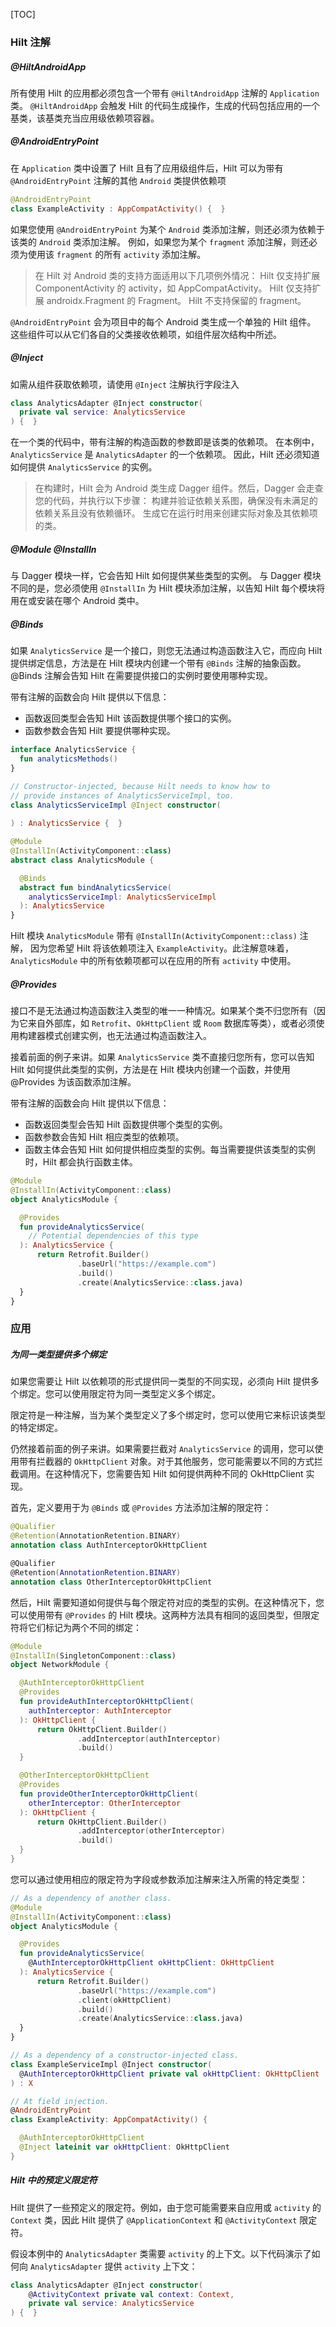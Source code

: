 [TOC]
### Hilt 注解
##### @HiltAndroidApp
所有使用 Hilt 的应用都必须包含一个带有 `@HiltAndroidApp` 注解的 `Application` 类。
`@HiltAndroidApp` 会触发 Hilt 的代码生成操作，生成的代码包括应用的一个基类，该基类充当应用级依赖项容器。

##### @AndroidEntryPoint
在 `Application` 类中设置了 Hilt 且有了应用级组件后，Hilt 可以为带有 `@AndroidEntryPoint` 注解的其他 `Android` 类提供依赖项

```kotlin
@AndroidEntryPoint
class ExampleActivity : AppCompatActivity() {  }
```

如果您使用 `@AndroidEntryPoint` 为某个 `Android` 类添加注解，则还必须为依赖于该类的 `Android` 类添加注解。
例如，如果您为某个 `fragment` 添加注解，则还必须为使用该 `fragment` 的所有 `activity` 添加注解。

>在 Hilt 对 Android 类的支持方面适用以下几项例外情况：
Hilt 仅支持扩展 ComponentActivity 的 activity，如 AppCompatActivity。
Hilt 仅支持扩展 androidx.Fragment 的 Fragment。
Hilt 不支持保留的 fragment。

`@AndroidEntryPoint` 会为项目中的每个 Android 类生成一个单独的 Hilt 组件。
这些组件可以从它们各自的父类接收依赖项，如组件层次结构中所述。

##### @Inject
如需从组件获取依赖项，请使用 `@Inject` 注解执行字段注入
```kotlin
class AnalyticsAdapter @Inject constructor(
  private val service: AnalyticsService
) {  }
```
在一个类的代码中，带有注解的构造函数的参数即是该类的依赖项。
在本例中，`AnalyticsService` 是 `AnalyticsAdapter` 的一个依赖项。
因此，Hilt 还必须知道如何提供 `AnalyticsService` 的实例。
>在构建时，Hilt 会为 Android 类生成 Dagger 组件。然后，Dagger 会走查您的代码，并执行以下步骤：
构建并验证依赖关系图，确保没有未满足的依赖关系且没有依赖循环。
生成它在运行时用来创建实际对象及其依赖项的类。

##### @Module @InstallIn
与 Dagger 模块一样，它会告知 Hilt 如何提供某些类型的实例。
与 Dagger 模块不同的是，您必须使用 `@InstallIn` 为 Hilt 模块添加注解，以告知 Hilt 每个模块将用在或安装在哪个 Android 类中。

##### @Binds
如果 `AnalyticsService` 是一个接口，则您无法通过构造函数注入它，而应向 Hilt 提供绑定信息，方法是在 Hilt 模块内创建一个带有 `@Binds` 注解的抽象函数。
@Binds 注解会告知 Hilt 在需要提供接口的实例时要使用哪种实现。

带有注解的函数会向 Hilt 提供以下信息：
* 函数返回类型会告知 Hilt 该函数提供哪个接口的实例。
* 函数参数会告知 Hilt 要提供哪种实现。

```kotlin
interface AnalyticsService {
  fun analyticsMethods()
}

// Constructor-injected, because Hilt needs to know how to
// provide instances of AnalyticsServiceImpl, too.
class AnalyticsServiceImpl @Inject constructor(
  
) : AnalyticsService {  }

@Module
@InstallIn(ActivityComponent::class)
abstract class AnalyticsModule {

  @Binds
  abstract fun bindAnalyticsService(
    analyticsServiceImpl: AnalyticsServiceImpl
  ): AnalyticsService
}
```
Hilt 模块 `AnalyticsModule` 带有 `@InstallIn(ActivityComponent::class)` 注解，
因为您希望 Hilt 将该依赖项注入 `ExampleActivity`。此注解意味着，`AnalyticsModule` 中的所有依赖项都可以在应用的所有 `activity` 中使用。

##### @Provides 
接口不是无法通过构造函数注入类型的唯一一种情况。如果某个类不归您所有（因为它来自外部库，如 `Retrofit`、`OkHttpClient` 或 `Room` 数据库等类），或者必须使用构建器模式创建实例，也无法通过构造函数注入。

接着前面的例子来讲。如果 `AnalyticsService` 类不直接归您所有，您可以告知 Hilt 如何提供此类型的实例，方法是在 Hilt 模块内创建一个函数，并使用 @Provides 为该函数添加注解。

带有注解的函数会向 Hilt 提供以下信息：
* 函数返回类型会告知 Hilt 函数提供哪个类型的实例。
* 函数参数会告知 Hilt 相应类型的依赖项。
* 函数主体会告知 Hilt 如何提供相应类型的实例。每当需要提供该类型的实例时，Hilt 都会执行函数主体。

```kotlin
@Module
@InstallIn(ActivityComponent::class)
object AnalyticsModule {

  @Provides
  fun provideAnalyticsService(
    // Potential dependencies of this type
  ): AnalyticsService {
      return Retrofit.Builder()
               .baseUrl("https://example.com")
               .build()
               .create(AnalyticsService::class.java)
  }
}
```

### 应用
##### 为同一类型提供多个绑定
如果您需要让 Hilt 以依赖项的形式提供同一类型的不同实现，必须向 Hilt 提供多个绑定。您可以使用限定符为同一类型定义多个绑定。

限定符是一种注解，当为某个类型定义了多个绑定时，您可以使用它来标识该类型的特定绑定。

仍然接着前面的例子来讲。如果需要拦截对 `AnalyticsService` 的调用，您可以使用带有拦截器的 `OkHttpClient` 对象。对于其他服务，您可能需要以不同的方式拦截调用。在这种情况下，您需要告知 Hilt 如何提供两种不同的 OkHttpClient 实现。

首先，定义要用于为 `@Binds` 或 `@Provides` 方法添加注解的限定符：
```kotlin
@Qualifier
@Retention(AnnotationRetention.BINARY)
annotation class AuthInterceptorOkHttpClient

@Qualifier
@Retention(AnnotationRetention.BINARY)
annotation class OtherInterceptorOkHttpClient
```
然后，Hilt 需要知道如何提供与每个限定符对应的类型的实例。在这种情况下，您可以使用带有 `@Provides` 的 Hilt 模块。这两种方法具有相同的返回类型，但限定符将它们标记为两个不同的绑定：
```kotlin
@Module
@InstallIn(SingletonComponent::class)
object NetworkModule {

  @AuthInterceptorOkHttpClient
  @Provides
  fun provideAuthInterceptorOkHttpClient(
    authInterceptor: AuthInterceptor
  ): OkHttpClient {
      return OkHttpClient.Builder()
               .addInterceptor(authInterceptor)
               .build()
  }

  @OtherInterceptorOkHttpClient
  @Provides
  fun provideOtherInterceptorOkHttpClient(
    otherInterceptor: OtherInterceptor
  ): OkHttpClient {
      return OkHttpClient.Builder()
               .addInterceptor(otherInterceptor)
               .build()
  }
}
```
您可以通过使用相应的限定符为字段或参数添加注解来注入所需的特定类型：
```kotlin
// As a dependency of another class.
@Module
@InstallIn(ActivityComponent::class)
object AnalyticsModule {

  @Provides
  fun provideAnalyticsService(
    @AuthInterceptorOkHttpClient okHttpClient: OkHttpClient
  ): AnalyticsService {
      return Retrofit.Builder()
               .baseUrl("https://example.com")
               .client(okHttpClient)
               .build()
               .create(AnalyticsService::class.java)
  }
}

// As a dependency of a constructor-injected class.
class ExampleServiceImpl @Inject constructor(
  @AuthInterceptorOkHttpClient private val okHttpClient: OkHttpClient
) : X

// At field injection.
@AndroidEntryPoint
class ExampleActivity: AppCompatActivity() {

  @AuthInterceptorOkHttpClient
  @Inject lateinit var okHttpClient: OkHttpClient
}
```

##### Hilt 中的预定义限定符
Hilt 提供了一些预定义的限定符。例如，由于您可能需要来自应用或 `activity` 的 `Context` 类，因此 Hilt 提供了 `@ApplicationContext` 和 `@ActivityContext` 限定符。

假设本例中的 `AnalyticsAdapter` 类需要 `activity` 的上下文。以下代码演示了如何向 `AnalyticsAdapter` 提供 `activity` 上下文：
```kotlin
class AnalyticsAdapter @Inject constructor(
    @ActivityContext private val context: Context,
    private val service: AnalyticsService
) {  }
```
